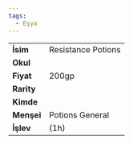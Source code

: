 ```yaml
---  
tags:
  - Eşya  
---  
```

  
|  |  |  
|---|---|  
| **İsim** | Resistance Potions|  
| **Okul** | |  
| **Fiyat** | 200gp|  
| **Rarity** | |  
| **Kimde** | |  
| **Menşei** | Potions General|  
| **İşlev** | (1h)|  
